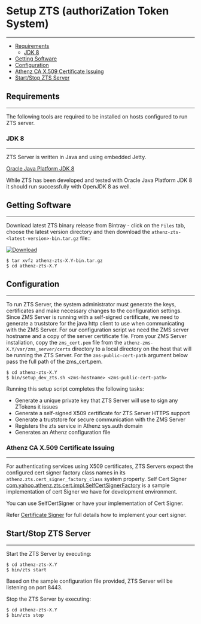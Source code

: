 # Setup ZTS (authoriZation Token System)
----------------------------------------

* [Requirements](#requirements)
    * [JDK 8](#jdk-8)
* [Getting Software](#getting-software)
* [Configuration](#configuration)
* [Athenz CA X.509 Certificate Issuing](#athenz-ca-x509-certificate-issuing)
* [Start/Stop ZTS Server](#startstop-zts-server)

## Requirements
---------------

The following tools are required to be installed on hosts
configured to run ZTS server.

### JDK 8
---------

ZTS Server is written in Java and using embedded Jetty.

[Oracle Java Platform JDK 8](http://www.oracle.com/technetwork/java/javase/downloads/jdk8-downloads-2133151.html)

While ZTS has been developed and tested with Oracle Java Platform JDK 8
it should run successfully with OpenJDK 8 as well.

## Getting Software
-------------------

Download latest ZTS binary release from Bintray - click on the `Files` tab,
choose the latest version directory and then download the
`athenz-zts-<latest-version>-bin.tar.gz` file::

[ ![Download](https://api.bintray.com/packages/yahoo/maven/athenz-zts/images/download.svg) ](https://bintray.com/yahoo/maven/athenz-zts/_latestVersion)

```shell
$ tar xvfz athenz-zts-X.Y-bin.tar.gz
$ cd athenz-zts-X.Y
```

## Configuration
----------------

To run ZTS Server, the system administrator must generate the keys,
certificates and make necessary changes to the configuration settings.
Since ZMS Server is running with a self-signed certificate, we need to
generate a truststore for the java http client to use when communicating
with the ZMS Server. For our configuration script we need the ZMS server
hostname and a copy of the server certificate file. From your ZMS Server
installation, copy the `zms_cert.pem` file from the
`athenz-zms-X.Y/var/zms_server/certs` directory to a local directory on the
host that will be running the ZTS Server. For the `zms-public-cert-path`
argument below pass the full path of the zms_cert.pem.

```shell
$ cd athenz-zts-X.Y
$ bin/setup_dev_zts.sh <zms-hostname> <zms-public-cert-path>
```

Running this setup script completes the following tasks:

* Generate a unique private key that ZTS Server will use to sign any ZTokens it issues
* Generate a self-signed X509 certificate for ZTS Server HTTPS support
* Generate a truststore for secure communication with the ZMS Server
* Registers the zts service in Athenz sys.auth domain
* Generates an Athenz configuration file

### Athenz CA X.509 Certificate Issuing
---------------------------------------

For authenticating services using X509 certificates, ZTS Servers expect 
the configured cert signer factory class names in its `athenz.zts.cert_signer_factory_class` system property.
Self Cert Signer [com.yahoo.athenz.zts.cert.impl.SelfCertSignerFactory](https://github.com/yahoo/athenz/blob/master/servers/zts/src/main/java/com/yahoo/athenz/zts/cert/impl/SelfCertSigner.java)
is a sample implementation of cert Signer we have for development environment.

You can use SelfCertSigner or have your implementation of Cert Signer.
 
Refer [Certificate Signer](cert_signer.md) for full details how to implement your cert signer.

## Start/Stop ZTS Server
------------------------

Start the ZTS Server by executing:

```shell
$ cd athenz-zts-X.Y
$ bin/zts start
```

Based on the sample configuration file provided, ZTS Server will be listening
on port 8443.

Stop the ZTS Server by executing:

```shell
$ cd athenz-zts-X.Y
$ bin/zts stop
```

